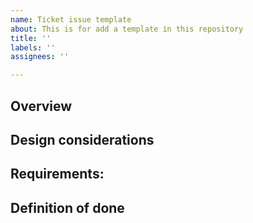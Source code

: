 ```yaml
---
name: Ticket issue template
about: This is for add a template in this repository
title: ''
labels: ''
assignees: ''

---
```


## Overview

## Design considerations

## Requirements:


## Definition of done
